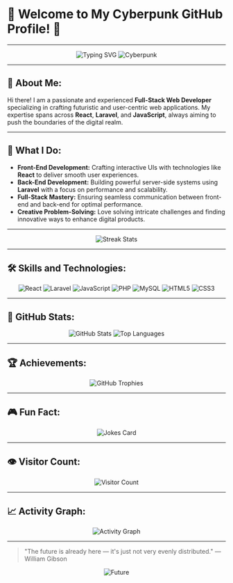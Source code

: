 # 🦾 Welcome to My Cyberpunk GitHub Profile! 🦿

---

<div align="center">
  <img src="https://readme-typing-svg.herokuapp.com?color=%23F72585&size=30&lines=Full-Stack+Developer;React+%7C+Laravel+%7C+JavaScript;Cyberpunk+Enthusiast;Open+to+Collaboration!" alt="Typing SVG" />
  <img src="https://img.shields.io/badge/CYBERPUNK-2077-%23F72585?style=for-the-badge&logo=cyberpunk2077&logoColor=black" alt="Cyberpunk" />
</div>

---

## 🌌 About Me:
Hi there! I am a passionate and experienced **Full-Stack Web Developer** specializing in crafting futuristic and user-centric web applications. My expertise spans across **React**, **Laravel**, and **JavaScript**, always aiming to push the boundaries of the digital realm.

---

## 🚀 What I Do:
- **Front-End Development:** Crafting interactive UIs with technologies like **React** to deliver smooth user experiences.
- **Back-End Development:** Building powerful server-side systems using **Laravel** with a focus on performance and scalability.
- **Full-Stack Mastery:** Ensuring seamless communication between front-end and back-end for optimal performance.
- **Creative Problem-Solving:** Love solving intricate challenges and finding innovative ways to enhance digital products.

---

<div align="center">
  <img src="https://github-readme-streak-stats.herokuapp.com/?user=yourusername&theme=tokyonight" alt="Streak Stats" />
</div>

---

## 🛠️ Skills and Technologies:

<div align="center">
  <img src="https://img.shields.io/badge/React-61DAFB?style=for-the-badge&logo=react&logoColor=black" alt="React" />
  <img src="https://img.shields.io/badge/Laravel-FF2D20?style=for-the-badge&logo=laravel&logoColor=white" alt="Laravel" />
  <img src="https://img.shields.io/badge/JavaScript-F7DF1E?style=for-the-badge&logo=javascript&logoColor=black" alt="JavaScript" />
  <img src="https://img.shields.io/badge/PHP-777BB4?style=for-the-badge&logo=php&logoColor=white" alt="PHP" />
  <img src="https://img.shields.io/badge/MySQL-4479A1?style=for-the-badge&logo=mysql&logoColor=white" alt="MySQL" />
  <img src="https://img.shields.io/badge/HTML5-E34F26?style=for-the-badge&logo=html5&logoColor=white" alt="HTML5" />
  <img src="https://img.shields.io/badge/CSS3-1572B6?style=for-the-badge&logo=css3&logoColor=white" alt="CSS3" />
</div>

---

## 🧠 GitHub Stats:

<div align="center">
  <img src="https://github-readme-stats.vercel.app/api?username=yourusername&show_icons=true&theme=tokyonight" alt="GitHub Stats" />
  <img src="https://github-readme-stats.vercel.app/api/top-langs/?username=yourusername&layout=compact&theme=tokyonight" alt="Top Languages" />
</div>

---

## 🏆 Achievements:

<div align="center">
  <img src="https://github-profile-trophy.vercel.app/?username=yourusername&theme=dracula" alt="GitHub Trophies" />
</div>

---

## 🎮 Fun Fact:

<div align="center">
  <img src="https://readme-jokes.vercel.app/api?theme=tokyonight" alt="Jokes Card" />
</div>

---

## 👁️ Visitor Count:

<div align="center">
  <img src="https://visitor-badge.glitch.me/badge?page_id=yourusername.yourusername" alt="Visitor Count" />
</div>

---

## 📈 Activity Graph:

<div align="center">
  <img src="https://activity-graph.herokuapp.com/graph?username=yourusername&theme=react-dark" alt="Activity Graph" />
</div>

---

> "The future is already here — it's just not very evenly distributed." — William Gibson

<div align="center">
  <img src="https://img.shields.io/badge/FUTURE-IS%20NOW-0D1117?style=for-the-badge&logo=matrix&logoColor=white" alt="Future" />
</div>
